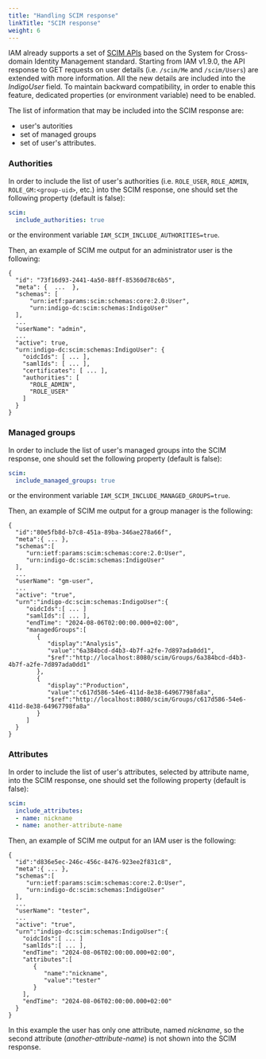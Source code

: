 ```yaml
---
title: "Handling SCIM response"
linkTitle: "SCIM response"
weight: 6
---
```


IAM already supports a set of [SCIM APIs](../../api/scim-api/_index.md) based on the System for Cross-domain
Identity Management standard. Starting from IAM v1.9.0, the API response to GET requests on user details
(i.e. `/scim/Me` and `/scim/Users`) are extended with more information.
All the new details are included into the _IndigoUser_ field.
To maintain backward compatibility, in order to enable this feature,
dedicated properties (or environment variable) need to be enabled.

The list of information that may be included into the SCIM response are:

* user's autorities
* set of managed groups
* set of user's attributes.


### Authorities

In order to include the list of user's authorities (i.e. `ROLE_USER`, `ROLE_ADMIN`, `ROLE_GM:<group-uid>`, etc.) into the SCIM response,
one should set the following property (default is false):

```yaml
scim:
  include_authorities: true
```

or the environment variable `IAM_SCIM_INCLUDE_AUTHORITIES=true`.

Then, an example of SCIM me output for an administrator user is the following:

```
{
  "id": "73f16d93-2441-4a50-88ff-85360d78c6b5",
  "meta": {  ...  },
  "schemas": [
      "urn:ietf:params:scim:schemas:core:2.0:User",
      "urn:indigo-dc:scim:schemas:IndigoUser"
  ],
  ...
  "userName": "admin",
  ...
  "active": true,
  "urn:indigo-dc:scim:schemas:IndigoUser": {
    "oidcIds": [ ... ],
    "samlIds": [ ... ],
    "certificates": [ ... ],
    "authorities": [
      "ROLE_ADMIN",
      "ROLE_USER"
    ]
  }
}
```


### Managed groups

In order to include the list of user's managed groups into the SCIM response,
one should set the following property (default is false):

```yaml
scim:
  include_managed_groups: true
```

or the environment variable `IAM_SCIM_INCLUDE_MANAGED_GROUPS=true`.

Then, an example of SCIM me output for a group manager is the following:

```
{
  "id":"80e5fb8d-b7c8-451a-89ba-346ae278a66f",
  "meta":{ ... },
  "schemas":[
     "urn:ietf:params:scim:schemas:core:2.0:User",
     "urn:indigo-dc:scim:schemas:IndigoUser"
  ],
  ...
  "userName": "gm-user",
  ...
  "active": "true",
  "urn":"indigo-dc:scim:schemas:IndigoUser":{
     "oidcIds":[ ... ]
     "samlIds":[ ... ],
     "endTime": "2024-08-06T02:00:00.000+02:00",
     "managedGroups":[
        {
           "display":"Analysis",
           "value":"6a384bcd-d4b3-4b7f-a2fe-7d897ada0dd1",
           "$ref":"http://localhost:8080/scim/Groups/6a384bcd-d4b3-4b7f-a2fe-7d897ada0dd1"
        },
        {
           "display":"Production",
           "value":"c617d586-54e6-411d-8e38-64967798fa8a",
           "$ref":"http://localhost:8080/scim/Groups/c617d586-54e6-411d-8e38-64967798fa8a"
        }
     ]
  }
}
```

### Attributes

In order to include the list of user's attributes, selected by attribute name, into the SCIM response,
one should set the following property (default is false):

```yaml
scim:
  include_attributes:
  - name: nickname
  - name: another-attribute-name
```

Then, an example of SCIM me output for an IAM user is the following:

```
{
  "id":"d836e5ec-246c-456c-8476-923ee2f831c8",
  "meta":{ ... },
  "schemas":[
     "urn:ietf:params:scim:schemas:core:2.0:User",
     "urn:indigo-dc:scim:schemas:IndigoUser"
  ],
  ...
  "userName": "tester",
  ...
  "active": "true",
  "urn":"indigo-dc:scim:schemas:IndigoUser":{
    "oidcIds":[ ... ]
    "samlIds":[ ... ],
    "endTime": "2024-08-06T02:00:00.000+02:00",
    "attributes":[
       {
          "name":"nickname",
          "value":"tester"
       }
    ],
    "endTime": "2024-08-06T02:00:00.000+02:00"
  }
}
```

In this example the user has only one attribute, named _nickname_, so the second attribute (_another-attribute-name_) is not shown into the SCIM response.
